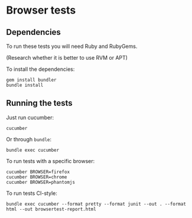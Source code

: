 Browser tests
=============

Dependencies
------------

To run these tests you will need Ruby and RubyGems.

(Research whether it is better to use RVM or APT)


To install the dependencies:
 
    gem install bundler
    bundle install


Running the tests
-----------------

Just run cucumber:

    cucumber

Or through `bundle`:

    bundle exec cucumber

To run tests with a specific browser:

    cucumber BROWSER=firefox
    cucumber BROWSER=chrome
    cucumber BROWSER=phantomjs

To run tests CI-style:

    bundle exec cucumber --format pretty --format junit --out . --format html --out browsertest-report.html

